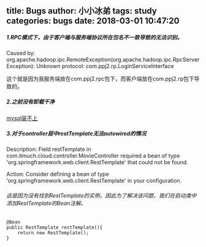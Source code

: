 title: Bugs
author: 小小冰弟
tags: study
categories: bugs
date: 2018-03-01 10:47:20
---
##### 1.RPC模式下，由于客户端与服务端协议所在包名不一致导致的无法识别。
   Caused by: org.apache.hadoop.ipc.RemoteException(org.apache.hadoop.ipc.RpcServerException): Unknown protocol: com.ppj2.rp.LoginServiceInterface

这个就是因为我服务端放在com.ppj2.rpc包下，而客户端放在com.ppj2.rp包下导致的。

##### 2.之前没有卸载干净
[mysql装不上](https://www.cnblogs.com/qianzf/p/7078436.html)


##### 3.对于controller层中restTemplate无法autowired的情况

Description:
Field restTemplate in com.itmuch.cloud.controller.MovieController required a bean of type 'org.springframework.web.client.RestTemplate' that could not be found.

Action:
Consider defining a bean of type 'org.springframework.web.client.RestTemplate' in your configuration.
      
###### 这是因为没有找到RestTemplate的实例，因此为了解决该问题，我们在启动类中添加RestTemplate的Bean注解。

    @Bean
	public RestTemplate restTemplate(){
		return new RestTemplate();
	}